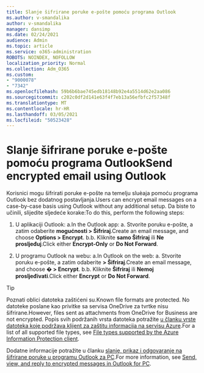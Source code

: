 ```yaml
---
title: Slanje šifrirane poruke e-pošte pomoću programa Outlook
ms.author: v-smandalika
author: v-smandalika
manager: dansimp
ms.date: 02/24/2021
audience: Admin
ms.topic: article
ms.service: o365-administration
ROBOTS: NOINDEX, NOFOLLOW
localization_priority: Normal
ms.collection: Adm_O365
ms.custom:
- "9000078"
- "7342"
ms.openlocfilehash: 59b6b6bae745edb18148b92e4a5514d62e2aa086
ms.sourcegitcommit: c202c0df2d141e63f4f7eb13a56efbfc2f57348f
ms.translationtype: MT
ms.contentlocale: hr-HR
ms.lasthandoff: 03/05/2021
ms.locfileid: "50523428"
---
```

# <a name="send-encrypted-email-using-outlook"></a><span data-ttu-id="04382-102">Slanje šifrirane poruke e-pošte pomoću programa Outlook</span><span class="sxs-lookup"><span data-stu-id="04382-102">Send encrypted email using Outlook</span></span>

<span data-ttu-id="04382-103">Korisnici mogu šifrirati poruke e-pošte na temelju sluèaja pomoću programa Outlook bez dodatnog postavljanja.</span><span class="sxs-lookup"><span data-stu-id="04382-103">Users can encrypt email messages on a case-by-case basis using Outlook without any additional setup.</span></span> <span data-ttu-id="04382-104">Da biste to učinili, slijedite sljedeće korake:</span><span class="sxs-lookup"><span data-stu-id="04382-104">To do this, perform the following steps:</span></span>

1. <span data-ttu-id="04382-105">U aplikaciji Outlook: a.</span><span class="sxs-lookup"><span data-stu-id="04382-105">In the Outlook app: a.</span></span> <span data-ttu-id="04382-106">Stvorite poruku e-pošte, a zatim odaberite **mogućnosti > Šifriraj**.</span><span class="sxs-lookup"><span data-stu-id="04382-106">Create an email message, and choose **Options > Encrypt**.</span></span> 
    <span data-ttu-id="04382-107">b.</span><span class="sxs-lookup"><span data-stu-id="04382-107">b.</span></span> <span data-ttu-id="04382-108">Kliknite **samo Šifriraj** ili **Ne prosljeđuj**.</span><span class="sxs-lookup"><span data-stu-id="04382-108">Click either **Encrypt-Only** or **Do Not Forward**.</span></span>

2. <span data-ttu-id="04382-109">U programu Outlook na webu: a.</span><span class="sxs-lookup"><span data-stu-id="04382-109">In Outlook on the web: a.</span></span> <span data-ttu-id="04382-110">Stvorite poruku e-pošte, a zatim odaberite **> Šifriraj**.</span><span class="sxs-lookup"><span data-stu-id="04382-110">Create an email message, and choose **� > Encrypt**.</span></span>
    <span data-ttu-id="04382-111">b.</span><span class="sxs-lookup"><span data-stu-id="04382-111">b.</span></span> <span data-ttu-id="04382-112">Kliknite **Šifriraj** ili **Nemoj prosljeđivati**.</span><span class="sxs-lookup"><span data-stu-id="04382-112">Click either **Encrypt** or **Do Not Forward**.</span></span>

> [!TIP]
> <span data-ttu-id="04382-113">Poznati oblici datoteka zaštićeni su.</span><span class="sxs-lookup"><span data-stu-id="04382-113">Known file formats are protected.</span></span> <span data-ttu-id="04382-114">No datoteke poslane kao privitke sa servisa OneDrive za tvrtke nisu šifrirane.</span><span class="sxs-lookup"><span data-stu-id="04382-114">However, files sent as attachments from OneDrive for Business are not encrypted.</span></span> <span data-ttu-id="04382-115">Popis svih podržanih vrsta datoteka potražite [u članku vrste datoteka koje podržava klijent za zaštitu informacija na servisu Azure](https://docs.microsoft.com/azure/information-protection/rms-client/client-admin-guide-file-types).</span><span class="sxs-lookup"><span data-stu-id="04382-115">For a list of all supported file types, see [File types supported by the Azure Information Protection client](https://docs.microsoft.com/azure/information-protection/rms-client/client-admin-guide-file-types).</span></span>

<span data-ttu-id="04382-116">Dodatne informacije potražite u članku [slanje, prikaz i odgovaranje na šifrirane poruke u programu Outlook za PC](https://support.microsoft.com/topic/send-view-and-reply-to-encrypted-messages-in-outlook-for-pc-eaa43495-9bbb-4fca-922a-df90dee51980).</span><span class="sxs-lookup"><span data-stu-id="04382-116">For more information, see [Send, view, and reply to encrypted messages in Outlook for PC](https://support.microsoft.com/topic/send-view-and-reply-to-encrypted-messages-in-outlook-for-pc-eaa43495-9bbb-4fca-922a-df90dee51980).</span></span>



